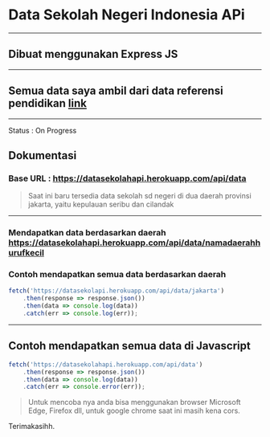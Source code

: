 # Data Sekolah Negeri Indonesia APi 
---

Dibuat menggunakan Express JS
---
---
## Semua data saya ambil dari data referensi pendidikan [link](https://referensi.data.kemdikbud.go.id/)
---
Status : On Progress

## Dokumentasi

### Base URL : https://datasekolahapi.herokuapp.com/api/data
> Saat ini baru tersedia data sekolah sd negeri di dua daerah provinsi jakarta, yaitu kepulauan seribu dan cilandak
---

### Mendapatkan data berdasarkan daerah https://datasekolahapi.herokuapp.com/api/data/namadaerahhurufkecil

### Contoh mendapatkan semua data berdasarkan daerah
```Javascript
fetch('https://datasekolapi.herokuapp.com/api/data/jakarta')
    .then(response => response.json())
    .then(data => console.log(data))
    .catch(err => console.log(err));
```
---
## Contoh mendapatkan semua data di Javascript
```Javascript
fetch('https://datasekolahapi.herokuapp.com/api/data')
    .then(response => response.json())
    .then(data => console.log(data))
    .catch(err => console.error(err));
```
> Untuk mencoba nya anda bisa menggunakan browser Microsoft Edge, Firefox dll, untuk google chrome saat ini masih kena cors.

Terimakasihh.
